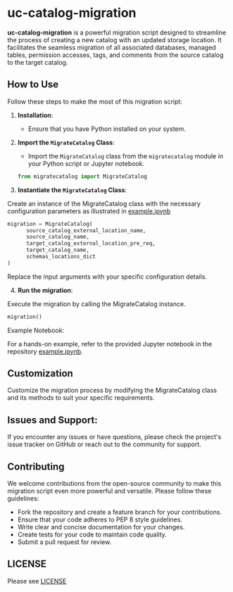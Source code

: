 # uc-catalog-migration

**uc-catalog-migration** is a powerful migration script designed to streamline the process of creating a new catalog with an updated storage location. It facilitates the seamless migration of all associated databases, managed tables, permission accesses, tags, and comments from the source catalog to the target catalog.

## How to Use 

Follow these steps to make the most of this migration script:

1. **Installation**:
   - Ensure that you have Python installed on your system.

2. **Import the `MigrateCatalog` Class**:
   - Import the `MigrateCatalog` class from the `migratecatalog` module in your Python script or Jupyter notebook.

   ```python
   from migratecatalog import MigrateCatalog
   ```
   

   
3. **Instantiate the `MigrateCatalog` Class**:

Create an instance of the MigrateCatalog class with the necessary configuration parameters as illustrated in [example.ipynb](https://github.com/databricks/uc-catalog-migration/blob/main/example.ipynb)

   ```python
migration = MigrateCatalog(
         source_catalog_external_location_name,
         source_catalog_name,
         target_catalog_external_location_pre_req,
         target_catalog_name,
         schemas_locations_dict
)
   ```
Replace the input arguments with your specific configuration details.

4. **Run the migration**:

Execute the migration by calling the MigrateCatalog instance.

```python
migration()
```

Example Notebook:

For a hands-on example, refer to the provided Jupyter notebook in the repository [example.ipynb](https://github.com/databricks/uc-catalog-migration/blob/main/example.ipynb).

## Customization
Customize the migration process by modifying the MigrateCatalog class and its methods to suit your specific requirements.

## Issues and Support:
If you encounter any issues or have questions, please check the project's issue tracker on GitHub or reach out to the community for support.

## Contributing
We welcome contributions from the open-source community to make this migration script even more powerful and versatile. Please follow these guidelines:

- Fork the repository and create a feature branch for your contributions.
- Ensure that your code adheres to PEP 8 style guidelines.
- Write clear and concise documentation for your changes.
- Create tests for your code to maintain code quality.
- Submit a pull request for review.

## LICENSE
Please see [LICENSE](https://github.com/databricks/uc-catalog-migration/blob/main/LICENSE)
